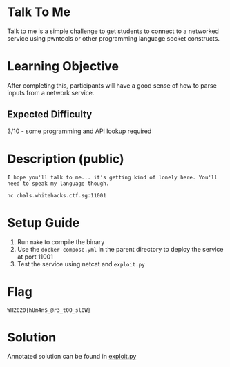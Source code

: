 # Talk To Me

Talk to me is a simple challenge to get students to connect to a networked service using pwntools or other programming language socket constructs.

# Learning Objective

After completing this, participants will have a good sense of how to parse inputs from a network service.

## Expected Difficulty 

3/10 - some programming and API lookup required

# Description (public)

```
I hope you'll talk to me... it's getting kind of lonely here. You'll need to speak my language though.

nc chals.whitehacks.ctf.sg:11001
```

# Setup Guide

1. Run `make` to compile the binary
2. Use the `docker-compose.yml` in the parent directory to deploy the service at port 11001
3. Test the service using netcat and `exploit.py`

# Flag

`WH2020{hUm4n$_@r3_t0O_sl0W}`

# Solution

Annotated solution can be found in [exploit.py](exploit.py)
